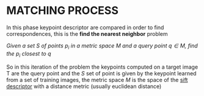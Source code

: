 # MATCHING PROCESS

In this phase keypoint descriptor are compared in order to find correspondences, this is the **find the nearest neighbor** problem

*Given a set $S$ of points $p_i$ in a metric space $M$ and a query point $q \in M$, find the $p_i$ closest to $q$*

So in this iteration of the problem the keypoints  computed on a target image T are the query point and the $S$ set of point is given by the keypoint learned from a set of training images, the metric space $M$ is the space of the [sift descriptor](SIFT%20DESCRIPTOR.md) with a distance metric (usually euclidean distance)
